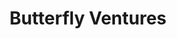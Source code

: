 ---
layout: firm_page
title: "Butterfly Ventures"
id: "butterfly.vc"
permalink: "/butterflyventuresbutterfly.vc/"
website: "https://butterfly.vc"
offices: "Oulu (Finland), Helsinki (Finland), Stockholm (Sweden), Tallinn (Estonia), Copenhagen (Denmark)"
investment_stages: "Seed, Series A"
portfolio_companies: "SpinDrive, Geyser Batteries, Surgify, Cerenion, Naava, KNL Networks, Valossa, 10linesrobots, 3awater, ampliconyx, atium, ioliving, conexbird, coolbrook, cooliblade, creoir, cubi.casa, cybercoach, daisyvarhaiskasvatus, embedl, Fjuul, flow-computing, gbuilder, happyplantprotein, hintsa, hypermemo, incipientus, intelecy, asthmatuner, monidor, ntrain, nordamps, norsepower, olfactomics, pbsgeneration, polar-light-technologies, profilence, proximi, reactionalmusic, retein, riact, sapotech, smallgiantgames, stealthcase, surgifymedical, taika3d, tamturbo, tvmmedia, uutescientific, xfoldimaging, zenniz"
portfolio_link: "https://butterfly.vc/portfolio/"
investment_markets: "Deep tech, Hardware, Hardware interfacing Software"
founded_year: "2012"
description: "Butterfly Ventures is a leading seed-stage venture capital firm focused on deep tech startups in the Nordics and Baltics. They prioritize companies with social or environmental impact and have a reputation for their collaborative approach with founders. They are known for being the first carbon-neutral VC fund in Europe."
linkedin: "https://www.linkedin.com/company/butterfly-ventures"
twitter: "https://twitter.com/butterfly_vc"
instagram: ""
team_page: "https://butterfly.vc/team/"
investor_type: "Venture Capital"
crunchbase: "https://www.crunchbase.com/organization/butterfly-ventures"
pitchbook: "https://pitchbook.com/profiles/investor/57225-61"

# SEO Optimization
meta_title: "Butterfly Ventures - VC Firm - projectstartups.com"
meta_description: "Butterfly Ventures, Butterfly Ventures is a leading seed-stage venture capital firm focused on deep tech startups in the Nordics and Baltics. They prioritize companies wi..."
meta_keywords: "Butterfly Ventures, Deep tech, Hardware, Hardware interfacing Software, VC firm, venture capital, startup investor, projectstartups.com"
canonical_url: "https://vc.projectstartups.com/butterflyventuresbutterfly.vc/"
---